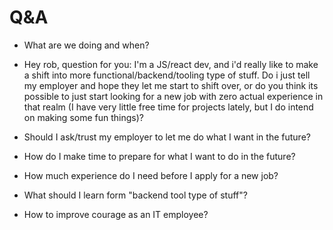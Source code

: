 # Q&A 

* What are we doing and when?

* Hey rob, question for you: I'm a JS/react dev, and i'd really like to
  make a shift into more functional/backend/tooling type of stuff. Do i
  just tell my employer and hope they let me start to shift over, or do
  you think its possible to just start looking for a new job with zero
  actual experience in that realm (I have very little free time for
  projects lately, but I do intend on making some fun things)?

* Should I ask/trust my employer to let me do what I want in the future?

* How do I make time to prepare for what I want to do in the future?

* How much experience do I need before I apply for a new job?

* What should I learn form "backend tool type of stuff"?

* How to improve courage as an IT employee?
